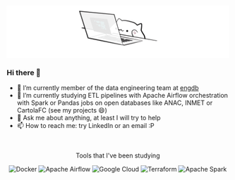 <img align="center" alt="GIF" src="./gif/cat.gif" />

### Hi there 👋

- 🔭 I’m currently member of the data engineering team at [engdb](https://www.engdb.com.br/)
- 🌱 I’m currently studying ETL pipelines with Apache Airflow orchestration with Spark or Pandas jobs on open databases like ANAC, INMET or CartolaFC (see my projects 😄)
- 💬 Ask me about anything, at least I will try to help
- 📫 How to reach me: try LinkedIn or an email :P

<br/>

<p align="center">
  Tools that I've been studying
</p>

<p align="center">
  <img alt="Docker" src="https://img.shields.io/badge/docker-%230db7ed.svg?&style=for-the-badge&logo=docker&logoColor=white"/>
  <img alt="Apache Airflow" src="https://img.shields.io/badge/apacheairflow-%23017cee.svg?&style=for-the-badge&logo=apache-airflow&logoColor=white"/>
  <img alt="Google Cloud" src="https://img.shields.io/badge/GoogleCloud-%234285F4.svg?&style=for-the-badge&logo=google-cloud&logoColor=white"/>
  <img alt="Terraform" src="https://img.shields.io/badge/terraform-%23623CE4.svg?&style=for-the-badge&logo=terraform&logoColor=white"/>
  <img alt="Apache Spark" src="https://img.shields.io/badge/apachespark-%23e25a1c.svg?&style=for-the-badge&logo=apache-spark&logoColor=white"/>
</p>
